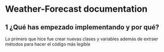 # Weather-Forecast documentation

## 1 ¿Qué has empezado implementando y por qué?

Lo primero que hice fue crear nuevas clases y variables además de extraer métodos para hacer el código más legible


